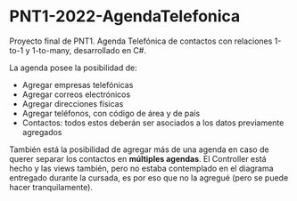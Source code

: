 # PNT1-2022-AgendaTelefonica
Proyecto final de PNT1. Agenda Telefónica de contactos con relaciones 1-to-1 y 1-to-many, desarrollado en C#.

La agenda posee la posibilidad de:
- Agregar empresas telefónicas
- Agregar correos electrónicos
- Agregar direcciones físicas
- Agregar teléfonos, con código de área y de país
- Contactos: todos estos deberán ser asociados a los datos previamente agregados

También está la posibilidad de agregar más de una agenda en caso de querer separar los contactos en **múltiples agendas**. El Controller está hecho y las views también, pero no estaba contemplado en el diagrama entregado durante la cursada, es por eso que no la agregué (pero se puede hacer tranquilamente).
